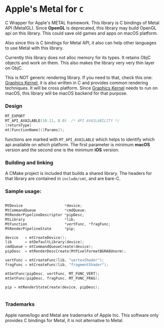 # Apple's Metal for `C`

C Wrapper for Apple's METAL framework. This library is C bindings of Metal API (MetalGL). Since **OpenGL** is deprecated, this library may build OpenGL api on this library. This could save old games and apps on macOS platform.

Also since this is C bindings for Metal API, it also can help other languages to use Metal with this library. 

Currently this library does not alloc memory for its types. It retains ObjC objects and work on them. This also makes the library very very thin layer on ObjC. 

This is NOT generic rendering library. If you need to that, check this one: [Graphics Kernel](https://github.com/recp/gk), it is also written in C and provides common rendering techniques. It will be cross platform. Since [Graphics Kernel](https://github.com/recp/gk) needs to run on macOS, this library will be macOS backend for that purpose.

### Design

```C
MT_EXPORT
MT_API_AVAILABLE(10.11, 8.0)  /* API AVAILABILITY */
[returnType]
mt[FunctionName]([Params]);

```

functions are marked with `MT_API_AVAILABLE` which helps to identify which api available on which platform. The first parameter is minimum **macOS** version and the second one is the minimum **iOS** version.

### Building and linking

A CMake project is included that builds a shared library. The headers for that library are contained in `include/cmt`, and are bare-C.


### Sample usage:

```C

MtDevice                   *device;
MtCommandQueue             *cmdQueue;
MtRenderPipelineDescriptor *pipDesc;
MtLibrary                  *lib;
MtFunction                 *vertFunc, *fragFunc;
MtRenderPipelineState      *pip;

device   = mtCreateDevice();
lib      = mtDefaultLibrary(device);
cmdQueue = mtCommandQueueCreate(device);
pipDesc  = mtRenderDescCreate(MtPixelFormatBGRA8Unorm);

vertFunc = mtCreateFunc(lib, "vertexShader");
fragFunc = mtCreateFunc(lib, "fragmentShader");

mtSetFunc(pipDesc, vertFunc, MT_FUNC_VERT);
mtSetFunc(pipDesc, fragFunc, MT_FUNC_FRAG);

pip = mtRenderStateCreate(device, pipDesc);
  
```

### Trademarks

Apple name/logo and Metal are trademarks of Apple Inc. This software only provides C bindings for Metal, it is not alternative to Metal.
